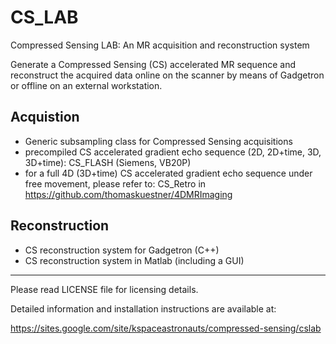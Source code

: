 # CS_LAB
Compressed Sensing LAB: An MR acquisition and reconstruction system

Generate a Compressed Sensing (CS) accelerated MR sequence and reconstruct the acquired data online on the scanner by means of Gadgetron or offline on an external workstation.

## Acquistion
- Generic subsampling class for Compressed Sensing acquisitions
- precompiled CS accelerated gradient echo sequence (2D, 2D+time, 3D, 3D+time): CS_FLASH (Siemens, VB20P)
- for a full 4D (3D+time) CS accelerated gradient echo sequence under free movement, please refer to: CS_Retro in https://github.com/thomaskuestner/4DMRImaging

## Reconstruction
- CS reconstruction system for Gadgetron (C++)
- CS reconstruction system in Matlab (including a GUI)

--------------------------------------------------------
Please read LICENSE file for licensing details.

Detailed information and installation instructions are available at:

https://sites.google.com/site/kspaceastronauts/compressed-sensing/cslab
